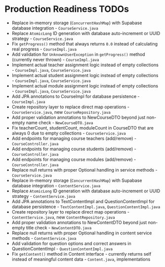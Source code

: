 # Production Readiness TODOs

- Replace in-memory storage (`ConcurrentHashMap`) with Supabase database integration - `CourseService.java`
- Replace `AtomicLong` ID generation with database auto-increment or UUID strategy - `CourseService.java`
- Fix `getProgress()` method that always returns `0.0` instead of calculating real progress - `CourseImpl.java`
- Add validation for `UnknownUserException` in `getProgress()` method (currently never thrown) - `CourseImpl.java`
- Implement actual teacher assignment logic instead of empty collections - `CourseImpl.java`, `CourseService.java`
- Implement actual student assignment logic instead of empty collections - `CourseImpl.java`, `CourseService.java`
- Implement actual module assignment logic instead of empty collections - `CourseImpl.java`, `CourseService.java`
- Add JPA annotations to CourseImpl for database persistence - `CourseImpl.java`
- Create repository layer to replace direct map operations - `CourseService.java`, new `CourseRepository.java`
- Add proper validation annotations to NewCourseDTO beyond just non-empty name check - `NewCourseDTO.java`
- Fix teacherCount, studentCount, moduleCount in CourseDTO that are always 0 due to empty collections - `CourseService.java`
- Add endpoints for managing course teachers (add/remove) - `CourseController.java`
- Add endpoints for managing course students (add/remove) - `CourseController.java`
- Add endpoints for managing course modules (add/remove) - `CourseController.java`
- Replace null returns with proper Optional handling in service methods - `CourseService.java`
- Replace in-memory storage (`ConcurrentHashMap`) with Supabase database integration - `ContentService.java`
- Replace `AtomicLong` ID generation with database auto-increment or UUID strategy - `ContentService.java`
- Add JPA annotations to TextContentImpl and QuestionContentImpl for database persistence - `TextContentImpl.java`, `QuestionContentImpl.java`
- Create repository layer to replace direct map operations - `ContentService.java`, new `ContentRepository.java`
- Add proper validation annotations to NewContentDTO beyond just non-empty title check - `NewContentDTO.java`
- Replace null returns with proper Optional handling in content service methods - `ContentService.java`
- Add validation for question options and correct answers in QuestionContentImpl - `QuestionContentImpl.java`
- Fix `getContent()` method in Content interface - currently returns self instead of meaningful content data - `Content.java`, implementations